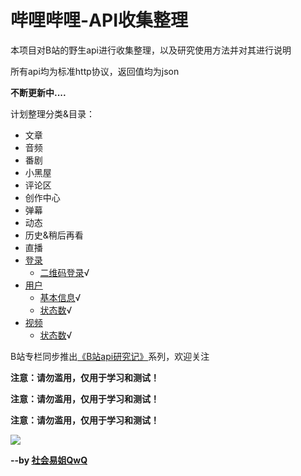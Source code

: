 # 哔哩哔哩-API收集整理

本项目对B站的野生api进行收集整理，以及研究使用方法并对其进行说明

所有api均为标准http协议，返回值均为json

**不断更新中....**

计划整理分类&目录：
- 文章
- 音频
- 番剧
- 小黑屋
- 评论区
- 创作中心
- 弹幕
- 动态
- 历史&稍后再看
- 直播
- [登录](https://github.com/SocialSisterYi/bilibili-API-collect/tree/master/login)
	- [二维码登录](https://github.com/SocialSisterYi/bilibili-API-collect/tree/master/login/QR.md)√
- [用户](https://github.com/SocialSisterYi/bilibili-API-collect/tree/master/user)
	- [基本信息](https://github.com/SocialSisterYi/bilibili-API-collect/blob/master/user/info.md)√
	- [状态数](https://github.com/SocialSisterYi/bilibili-API-collect/blob/master/user/status_number.md)√
- [视频](https://github.com/SocialSisterYi/bilibili-API-collect/tree/master/video)
	- [状态数](https://github.com/SocialSisterYi/bilibili-API-collect/blob/master/video/status_number.md)√

B站专栏同步推出[《B站api研究记》](https://www.bilibili.com/read/readlist/rl207146)系列，欢迎关注

**注意：请勿滥用，仅用于学习和测试！**

**注意：请勿滥用，仅用于学习和测试！**

**注意：请勿滥用，仅用于学习和测试！**

![](https://i2.hdslb.com/bfs/face/480e2e98513aaeb65d2f2c76dbae750c4de722e9.jpg)

**--by [社会易姐QwQ](https://space.bilibili.com/293793435)**
